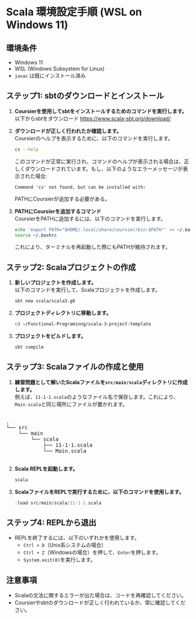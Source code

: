 # Scala 環境設定手順 (WSL on Windows 11)

## 環境条件
- Windows 11
- WSL (Windows Subsystem for Linux)
- `javac` は既にインストール済み

## ステップ1: sbtのダウンロードとインストール

1. **Coursierを使用してsbtをインストールするためのコマンドを実行します。**
   以下からsbtをダウンロード
   https://www.scala-sbt.org/download/

2. **ダウンロードが正しく行われたか確認します。**  
   Coursierのヘルプを表示するために、以下のコマンドを実行します。

   ```bash
   cs --help
   ```

   このコマンドが正常に実行され、コマンドのヘルプが表示される場合は、正しくダウンロードされています。もし、以下のようなエラーメッセージが表示された場合:

   ```
   Command 'cs' not found, but can be installed with:
   ```

   PATHにCoursierが追加する必要がある。

3. **PATHにCoursierを追加するコマンド**  
   CoursierをPATHに追加するには、以下のコマンドを実行します。

   ```bash
   echo 'export PATH="$HOME/.local/share/coursier/bin:$PATH"' >> ~/.bashrc
   source ~/.bashrc
   ```

   これにより、ターミナルを再起動した際にもPATHが維持されます。

## ステップ2: Scalaプロジェクトの作成

1. **新しいプロジェクトを作成します。**  
   以下のコマンドを実行して、Scalaプロジェクトを作成します。

   ```bash
   sbt new scala/scala3.g8
   ```

2. **プロジェクトディレクトリに移動します。**

   ```bash
   cd ~/Functional-Programinng/scala-3-project-template
   ```

3. **プロジェクトをビルドします。**

   ```bash
   sbt compile
   ```

## ステップ3: Scalaファイルの作成と使用

1. **練習問題として解いたScalaファイルを`src/main/scala`ディレクトリに作成します。**  
   例えば、`11-1-1.scala`のようなファイル名で保存します。これにより、`Main.scala`と同じ場所にファイルが置かれます。
 <pre>  
.
└── src
    └── main
        └── scala
            ├── 11-1-1.scala
            └── Main.scala
 </pre>
2. **Scala REPLを起動します。**

   ```bash
   scala
   ```

3. **ScalaファイルをREPLで実行するために、以下のコマンドを使用します。**

   ```scala
   :load src/main/scala/11-1-1.scala
   ```

## ステップ4: REPLから退出

- REPLを終了するには、以下のいずれかを使用します。
   - `Ctrl + D`（Unix系システムの場合）
   - `Ctrl + Z`（Windowsの場合）を押して、`Enter`を押します。
   - `System.exit(0)`を実行します。

## 注意事項
- Scalaの文法に関するエラーが出た場合は、コードを再確認してください。
- Coursierやsbtのダウンロードが正しく行われているか、常に確認してください。
